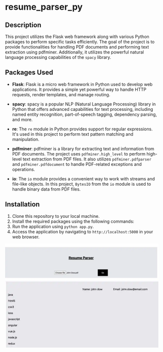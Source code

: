 # resume_parser_py
## Description

This project utilizes the Flask web framework along with various Python packages to perform specific tasks efficiently. The goal of the project is to provide functionalities for handling PDF documents and performing text extraction using pdfminer. Additionally, it utilizes the powerful natural language processing capabilities of the `spacy` library.

## Packages Used

- **Flask**: Flask is a micro web framework in Python used to develop web applications. It provides a simple yet powerful way to handle HTTP requests, render templates, and manage routing.

- **spacy**: spacy is a popular NLP (Natural Language Processing) library in Python that offers advanced capabilities for text processing, including named entity recognition, part-of-speech tagging, dependency parsing, and more.

- **re**: The `re` module in Python provides support for regular expressions. It's used in this project to perform text pattern matching and manipulation.

- **pdfminer**: pdfminer is a library for extracting text and information from PDF documents. The project uses `pdfminer.high_level` to perform high-level text extraction from PDF files. It also utilizes `pdfminer.pdfparser` and `pdfminer.pdfdocument` to handle PDF-related exceptions and operations.

- **io**: The `io` module provides a convenient way to work with streams and file-like objects. In this project, `BytesIO` from the `io` module is used to handle binary data from PDF files.

## Installation


1. Clone this repository to your local machine.
2. Install the required packages using the following commands:
3. Run the application using `python app.py`.
4. Access the application by navigating to `http://localhost:5000` in your web browser.

![Alt Text](./resume_parser.webp)
![Alt Text](./result.webp)
